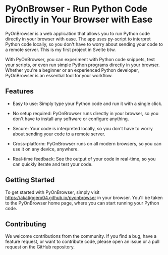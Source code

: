 # PyOnBrowser - Run Python Code Directly in Your Browser with Ease

PyOnBrowser is a web application that allows you to run Python code directly in your browser with ease. The app uses py-script to interpret Python code locally, so you don't have to worry about sending your code to a remote server. This is my first project in Svelte btw.

With PyOnBrowser, you can experiment with Python code snippets, test your scripts, or even run simple Python programs directly in your browser. Whether you're a beginner or an experienced Python developer, PyOnBrowser is an essential tool for your workflow.

## Features

- Easy to use: Simply type your Python code and run it with a single click.

- No setup required: PyOnBrowser runs directly in your browser, so you don't have to install any software or configure anything.

- Secure: Your code is interpreted locally, so you don't have to worry about sending your code to a remote server.

- Cross-platform: PyOnBrowser runs on all modern browsers, so you can use it on any device, anywhere.

- Real-time feedback: See the output of your code in real-time, so you can quickly iterate and test your code.

## Getting Started

To get started with PyOnBrowser, simply visit https://akatiggerx04.github.io/pyonbrowser in your browser. You'll be taken to the PyOnBrowser home page, where you can start running your Python code.

## Contributing

We welcome contributions from the community. If you find a bug, have a feature request, or want to contribute code, please open an issue or a pull request on the GitHub repository.